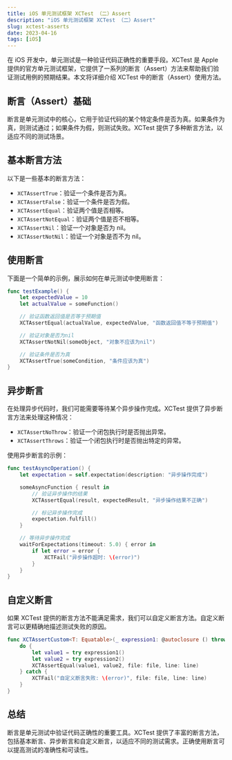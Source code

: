 ```yaml
---
title: iOS 单元测试框架 XCTest （二）Assert
description: "iOS 单元测试框架 XCTest （二）Assert"
slug: xctest-asserts
date: 2023-04-16
tags: [iOS]
---
```


在 iOS 开发中，单元测试是一种验证代码正确性的重要手段。XCTest 是 Apple 提供的官方单元测试框架，它提供了一系列的断言（Assert）方法来帮助我们验证测试用例的预期结果。本文将详细介绍 XCTest 中的断言（Assert）使用方法。

<!-- truncate -->

## 断言（Assert）基础

断言是单元测试中的核心，它用于验证代码的某个特定条件是否为真。如果条件为真，则测试通过；如果条件为假，则测试失败。XCTest 提供了多种断言方法，以适应不同的测试场景。

## 基本断言方法

以下是一些基本的断言方法：

- `XCTAssertTrue`：验证一个条件是否为真。
- `XCTAssertFalse`：验证一个条件是否为假。
- `XCTAssertEqual`：验证两个值是否相等。
- `XCTAssertNotEqual`：验证两个值是否不相等。
- `XCTAssertNil`：验证一个对象是否为 nil。
- `XCTAssertNotNil`：验证一个对象是否不为 nil。

## 使用断言

下面是一个简单的示例，展示如何在单元测试中使用断言：

```swift
func testExample() {
    let expectedValue = 10
    let actualValue = someFunction()

    // 验证函数返回值是否等于预期值
    XCTAssertEqual(actualValue, expectedValue, "函数返回值不等于预期值")

    // 验证对象是否为nil
    XCTAssertNotNil(someObject, "对象不应该为nil")

    // 验证条件是否为真
    XCTAssertTrue(someCondition, "条件应该为真")
}
```

## 异步断言

在处理异步代码时，我们可能需要等待某个异步操作完成。XCTest 提供了异步断言方法来处理这种情况：

- `XCTAssertNoThrow`：验证一个闭包执行时是否抛出异常。
- `XCTAssertThrows`：验证一个闭包执行时是否抛出特定的异常。

使用异步断言的示例：

```swift
func testAsyncOperation() {
    let expectation = self.expectation(description: "异步操作完成")

    someAsyncFunction { result in
        // 验证异步操作的结果
        XCTAssertEqual(result, expectedResult, "异步操作结果不正确")

        // 标记异步操作完成
        expectation.fulfill()
    }

    // 等待异步操作完成
    waitForExpectations(timeout: 5.0) { error in
        if let error = error {
            XCTFail("异步操作超时: \(error)")
        }
    }
}
```

## 自定义断言

如果 XCTest 提供的断言方法不能满足需求，我们可以自定义断言方法。自定义断言可以更精确地描述测试失败的原因。

```swift
func XCTAssertCustom<T: Equatable>(_ expression1: @autoclosure () throws -> T, == expression2: @autoclosure () throws -> T, file: StaticString = #file, line: UInt = #line) {
    do {
        let value1 = try expression1()
        let value2 = try expression2()
        XCTAssertEqual(value1, value2, file: file, line: line)
    } catch {
        XCTFail("自定义断言失败: \(error)", file: file, line: line)
    }
}
```

## 总结

断言是单元测试中验证代码正确性的重要工具。XCTest 提供了丰富的断言方法，包括基本断言、异步断言和自定义断言，以适应不同的测试需求。正确使用断言可以提高测试的准确性和可读性。
